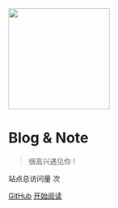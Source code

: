 <img src="https://img.alicdn.com/tfs/TB1kCs_er_I8KJjy1XaXXbsxpXa-419-495.png" width="200px">

# Blog & Note

> 很高兴遇见你 !

<span id="busuanzi_container_site_pv">站点总访问量 <span id="busuanzi_value_site_pv"><i class="fa fa-spinner fa-spin"></i></span> 次</span>

[GitHub](https://github.com/freshchen/fresh-notes/)
[开始阅读](#目录)

